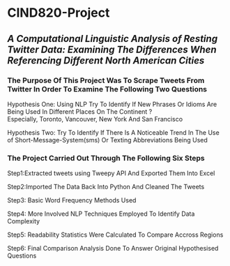 # CIND820-Project
## ***A Computational Linguistic Analysis of Resting Twitter Data: Examining The Differences When Referencing Different North American Cities***

### The Purpose Of This Project Was To Scrape Tweets From Twitter In Order To Examine The Following Two Questions 

Hypothesis One:  Using NLP Try To Identify If New Phrases Or Idioms Are Being Used In Different Places On The Continent ?  
Especially, Toronto, Vancouver, New York And San Francisco 

Hypothesis Two: Try To Identify If There Is A Noticeable Trend In The Use of Short-Message-System(sms) Or Texting Abbreviations Being Used

### The Project Carried Out Through The Following Six Steps

Step1:Extracted tweets using Tweepy API And Exported Them Into Excel

Step2:Imported The Data Back Into Python And Cleaned The Tweets

Step3: Basic Word  Frequency  Methods Used 

Step4: More Involved NLP Techniques Employed To Identify Data Complexity 

Step5: Readability Statistics Were Calculated To Compare Accross Regions

Step6: Final Comparison Analysis Done To Answer Original Hypothesised Questions

